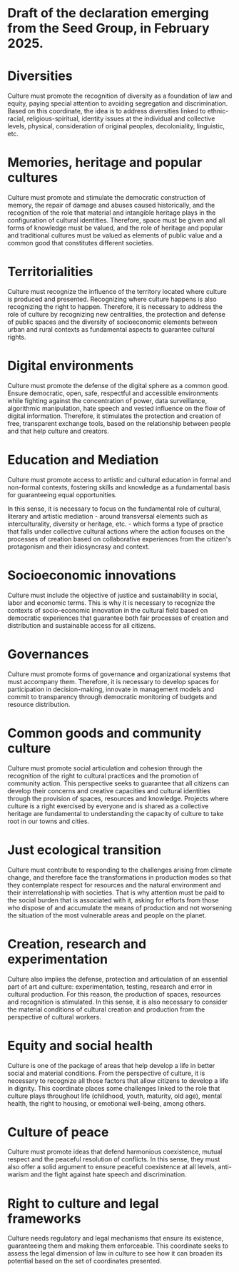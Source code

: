 # Draft of the declaration emerging from the Seed Group, in February 2025.

# Diversities
Culture must promote the recognition of diversity as a foundation of law and equity, paying special attention to avoiding segregation and discrimination.
Based on this coordinate, the idea is to address diversities linked to ethnic-racial, religious-spiritual, identity issues at the individual and collective levels, physical, consideration of original peoples, decoloniality, linguistic, etc.

# Memories, heritage and popular cultures
Culture must promote and stimulate the democratic construction of memory, the repair of damage and abuses caused historically, and the recognition of the role that material and intangible heritage plays in the configuration of cultural identities.
Therefore, space must be given and all forms of knowledge must be valued, and the role of heritage and popular and traditional cultures must be valued as elements of public value and a common good that constitutes different societies.

# Territorialities
Culture must recognize the influence of the territory located where culture is produced and presented. Recognizing where culture happens is also recognizing the right to happen.
Therefore, it is necessary to address the role of culture by recognizing new centralities, the protection and defense of public spaces and the diversity of socioeconomic elements between urban and rural contexts as fundamental aspects to guarantee cultural rights.

# Digital environments
Culture must promote the defense of the digital sphere as a common good.
Ensure democratic, open, safe, respectful and accessible environments while fighting against the concentration of power, data surveillance, algorithmic manipulation, hate speech and vested influence on the flow of digital information.
Therefore, it stimulates the protection and creation of free, transparent exchange tools, based on the relationship between people and that help culture and creators.

# Education and Mediation
Culture must promote access to artistic and cultural education in formal and non-formal contexts, fostering skills and knowledge as a fundamental basis for guaranteeing equal opportunities.

In this sense, it is necessary to focus on the fundamental role of cultural, literary and artistic mediation - around transversal elements such as interculturality, diversity or heritage, etc. - which forms a type of practice that falls under collective cultural actions where the action focuses on the processes of creation based on collaborative experiences from the citizen's protagonism and their idiosyncrasy and context.

# Socioeconomic innovations
Culture must include the objective of justice and sustainability in social, labor and economic terms.
This is why it is necessary to recognize the contexts of socio-economic innovation in the cultural field based on democratic experiences that guarantee both fair processes of creation and distribution and sustainable access for all citizens.

# Governances
Culture must promote forms of governance and organizational systems that must accompany them.
Therefore, it is necessary to develop spaces for participation in decision-making, innovate in management models and commit to transparency through democratic monitoring of budgets and resource distribution.

# Common goods and community culture
Culture must promote social articulation and cohesion through the recognition of the right to cultural practices and the promotion of community action.
This perspective seeks to guarantee that all citizens can develop their concerns and creative capacities and cultural identities through the provision of spaces, resources and knowledge.
Projects where culture is a right exercised by everyone and is shared as a collective heritage are fundamental to understanding the capacity of culture to take root in our towns and cities.

# Just ecological transition
Culture must contribute to responding to the challenges arising from climate change, and therefore face the transformations in production modes so that they contemplate respect for resources and the natural environment and their interrelationship with societies.
That is why attention must be paid to the social burden that is associated with it, asking for efforts from those who dispose of and accumulate the means of production and not worsening the situation of the most vulnerable areas and people on the planet.

# Creation, research and experimentation
Culture also implies the defense, protection and articulation of an essential part of art and culture: experimentation, testing, research and error in cultural production.
For this reason, the production of spaces, resources and recognition is stimulated. In this sense, it is also necessary to consider the material conditions of cultural creation and production from the perspective of cultural workers.

# Equity and social health
Culture is one of the package of areas that help develop a life in better social and material conditions.
From the perspective of culture, it is necessary to recognize all those factors that allow citizens to develop a life in dignity. This coordinate places some challenges linked to the role that culture plays throughout life (childhood, youth, maturity, old age), mental health, the right to housing, or emotional well-being, among others.

# Culture of peace
Culture must promote ideas that defend harmonious coexistence, mutual respect and the peaceful resolution of conflicts.
In this sense, they must also offer a solid argument to ensure peaceful coexistence at all levels, anti-warism and the fight against hate speech and discrimination.

# Right to culture and legal frameworks
Culture needs regulatory and legal mechanisms that ensure its existence, guaranteeing them and making them enforceable.
This coordinate seeks to assess the legal dimension of law in culture to see how it can broaden its potential based on the set of coordinates presented.
